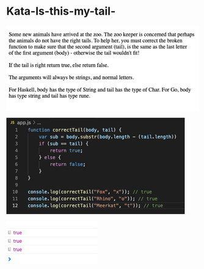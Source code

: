 # Kata-Is-this-my-tail-

![screen image](pic.png)

![code image](code.png)

![console image](con.png)
